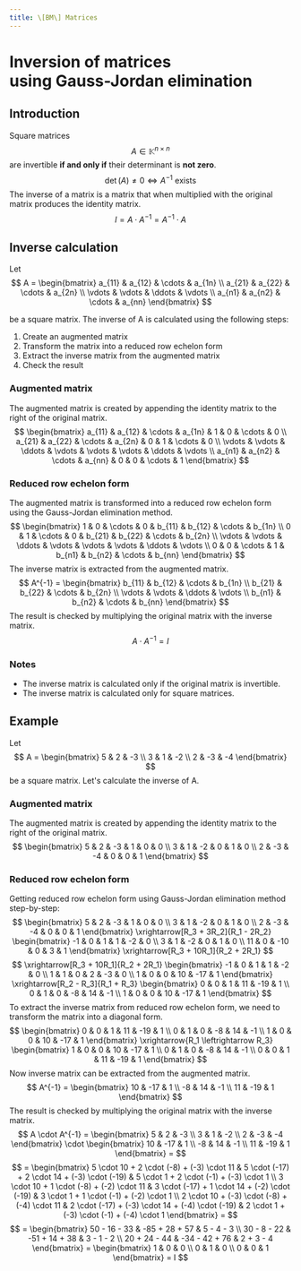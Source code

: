 ```yaml
---
title: \[BM\] Matrices
---
```

# Inversion of matrices<br>using Gauss-Jordan elimination

## Introduction
Square matrices
$$ A \in \mathbb{K}^{n \times n} $$
are invertible **if and only if** their determinant is **not zero**.
$$\det(A) \neq 0 \Leftrightarrow A^{-1} \text{ exists}$$
The inverse of a matrix is a matrix that when multiplied with the original matrix produces the identity matrix.
$$ I = A \cdot A^{-1} = A^{-1} \cdot A $$


## Inverse calculation
Let
$$ A = \begin{bmatrix}
    a_{11} & a_{12} & \cdots & a_{1n} \\
    a_{21} & a_{22} & \cdots & a_{2n} \\
    \vdots & \vdots & \ddots & \vdots \\
    a_{n1} & a_{n2} & \cdots & a_{nn}
\end{bmatrix} $$

be a square matrix. The inverse of A is calculated using the following steps:

1. Create an augmented matrix
2. Transform the matrix into a reduced row echelon form
3. Extract the inverse matrix from the augmented matrix
4. Check the result

### Augmented matrix
The augmented matrix is created by appending the identity matrix to the right of the original matrix.
$$ \begin{bmatrix}
    a_{11} & a_{12} & \cdots & a_{1n} & 1 & 0 & \cdots & 0 \\
    a_{21} & a_{22} & \cdots & a_{2n} & 0 & 1 & \cdots & 0 \\
    \vdots & \vdots & \ddots & \vdots & \vdots & \vdots & \ddots & \vdots \\
    a_{n1} & a_{n2} & \cdots & a_{nn} & 0 & 0 & \cdots & 1
\end{bmatrix} $$

### Reduced row echelon form
The augmented matrix is transformed into a reduced row echelon form using the Gauss-Jordan elimination method.
$$ \begin{bmatrix}
    1 & 0 & \cdots & 0 & b_{11} & b_{12} & \cdots & b_{1n} \\
    0 & 1 & \cdots & 0 & b_{21} & b_{22} & \cdots & b_{2n} \\
    \vdots & \vdots & \ddots & \vdots & \vdots & \vdots & \ddots & \vdots \\
    0 & 0 & \cdots & 1 & b_{n1} & b_{n2} & \cdots & b_{nn}
\end{bmatrix} $$
The inverse matrix is extracted from the augmented matrix.
$$ A^{-1} = \begin{bmatrix}
    b_{11} & b_{12} & \cdots & b_{1n} \\
    b_{21} & b_{22} & \cdots & b_{2n} \\
    \vdots & \vdots & \ddots & \vdots \\
    b_{n1} & b_{n2} & \cdots & b_{nn}
\end{bmatrix} $$
The result is checked by multiplying the original matrix with the inverse matrix.
$$ A \cdot A^{-1} = I $$

### Notes
- The inverse matrix is calculated only if the original matrix is invertible.
- The inverse matrix is calculated only for square matrices.

## Example
Let
$$ A = \begin{bmatrix}
    5 & 2 & -3 \\
    3 & 1 & -2 \\
    2 & -3 & -4
\end{bmatrix} $$
be a square matrix. Let's calculate the inverse of A.

### Augmented matrix
The augmented matrix is created by appending the identity matrix to the right of the original matrix.
$$ \begin{bmatrix}
    5 & 2 & -3 & 1 & 0 & 0 \\
    3 & 1 & -2 & 0 & 1 & 0 \\
    2 & -3 & -4 & 0 & 0 & 1
\end{bmatrix} $$
### Reduced row echelon form
Getting reduced row echelon form using Gauss-Jordan elimination method step-by-step:
$$ \begin{bmatrix}
    5 & 2 & -3 & 1 & 0 & 0 \\
    3 & 1 & -2 & 0 & 1 & 0 \\
    2 & -3 & -4 & 0 & 0 & 1
\end{bmatrix} \xrightarrow[R_3 + 3R_2]{R_1 - 2R_2} \begin{bmatrix}
    -1 & 0 & 1 & 1 & -2 & 0 \\
    3 & 1 & -2 & 0 & 1 & 0 \\
    11 & 0 & -10 & 0 & 3 & 1
\end{bmatrix} \xrightarrow[R_3 + 10R_1]{R_2 + 2R_1} $$
$$ \xrightarrow[R_3 + 10R_1]{R_2 + 2R_1} \begin{bmatrix}
    -1 & 0 & 1 & 1 & -2 & 0 \\
    1 & 1 & 0 & 2 & -3 & 0 \\
    1 & 0 & 0 & 10 & -17 & 1
\end{bmatrix} \xrightarrow[R_2 - R_3]{R_1 + R_3} \begin{bmatrix}
    0 & 0 & 1 & 11 & -19 & 1 \\
    0 & 1 & 0 & -8 & 14 & -1 \\
    1 & 0 & 0 & 10 & -17 & 1
\end{bmatrix} $$
To extract the inverse matrix from reduced row echelon form, we need to transform the matrix into a diagonal form.
$$ \begin{bmatrix}
    0 & 0 & 1 & 11 & -19 & 1 \\
    0 & 1 & 0 & -8 & 14 & -1 \\
    1 & 0 & 0 & 10 & -17 & 1
\end{bmatrix} \xrightarrow{R_1 \leftrightarrow R_3} \begin{bmatrix}
    1 & 0 & 0 & 10 & -17 & 1 \\
    0 & 1 & 0 & -8 & 14 & -1 \\
    0 & 0 & 1 & 11 & -19 & 1
\end{bmatrix} $$
Now inverse matrix can be extracted from the augmented matrix.
$$ A^{-1} = \begin{bmatrix}
    10 & -17 & 1 \\
    -8 & 14 & -1 \\
    11 & -19 & 1
\end{bmatrix} $$
The result is checked by multiplying the original matrix with the inverse matrix.
$$ A \cdot A^{-1} = \begin{bmatrix}
    5 & 2 & -3 \\
    3 & 1 & -2 \\
    2 & -3 & -4
\end{bmatrix} \cdot \begin{bmatrix}
    10 & -17 & 1 \\
    -8 & 14 & -1 \\
    11 & -19 & 1
\end{bmatrix} = $$
$$ = \begin{bmatrix}
    5 \cdot 10 + 2 \cdot (-8) + (-3) \cdot 11 & 5 \cdot (-17) + 2 \cdot 14 + (-3) \cdot (-19) & 5 \cdot 1 + 2 \cdot (-1) + (-3) \cdot 1 \\
    3 \cdot 10 + 1 \cdot (-8) + (-2) \cdot 11 & 3 \cdot (-17) + 1 \cdot 14 + (-2) \cdot (-19) & 3 \cdot 1 + 1 \cdot (-1) + (-2) \cdot 1 \\
    2 \cdot 10 + (-3) \cdot (-8) + (-4) \cdot 11 & 2 \cdot (-17) + (-3) \cdot 14 + (-4) \cdot (-19) & 2 \cdot 1 + (-3) \cdot (-1) + (-4) \cdot 1
\end{bmatrix} = $$
$$ = \begin{bmatrix}
    50 - 16 - 33 & -85 + 28 + 57 & 5 - 4 - 3 \\
    30 - 8 - 22 & -51 + 14 + 38 & 3 - 1 - 2 \\
    20 + 24 - 44 & -34 - 42 + 76 & 2 + 3 - 4
\end{bmatrix} = \begin{bmatrix}
    1 & 0 & 0 \\
    0 & 1 & 0 \\
    0 & 0 & 1
\end{bmatrix} = I $$
